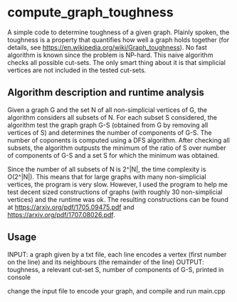 # compute_graph_toughness

A simple code to determine toughness of a given graph. Plainly spoken, the toughness is a property that quantifies how well a graph holds together (for details, see https://en.wikipedia.org/wiki/Graph_toughness). No fast algorithm is known since the problem is NP-hard. This naive algorithm checks all possible cut-sets. The only smart thing about it is that simplicial vertices are not included in the tested cut-sets.


## Algorithm description and runtime analysis

Given a graph G and the set N of all non-simplicial vertices of G, the algorithm considers all subsets of N. For each subset S considered, the algorithm test the graph graph G-S (obtained from G by removing all vertices of S) and determines the number of components of G-S. The number of coponents is computed using a DFS algorithm. After checking all subsets, the algorithm outpusts the minimum of the ratio of S over number of components of G-S and a set S for which the minimum was obtained.

Since the number of all subsets of N is 2^|N|, the time complexity is O(2^|N|). This means that for large graphs with many non-simplicial vertices, the program is very slow. However, I used the program to help me test decent sized constructions of graphs (with roughly 30 non-simplicial vertices) and the runtime was ok. The resulting constructions can be found at https://arxiv.org/pdf/1705.09475.pdf and https://arxiv.org/pdf/1707.08026.pdf. 


## Usage

INPUT: a graph given by a txt file, each line encodes a vertex (first number on the line) and its neighbours (the remainder of the line) 
OUTPUT: toughness, a relevant cut-set S, number of components of G-S, printed in console

change the input file to encode your graph, and compile and run main.cpp 

